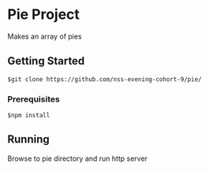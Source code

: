 <!-- # magical

# H1
## H3
### H3

##
Text is just typed into the document.

## Lists
### Ordered
1. Item 1  
1. Item 2  
1. Item 3  

#### Unordered
- Item 1
- Item 2
- Item 3
- Item 4
  - Sub-item 1
  - Sub-item 2

## Links
[Google](https://www.google.com)  
[Link with title](https://www.google.com "Google's Homepage")

## Images
Inline-style:  
![ImageName](www.google.com/image.jpg)

## Reference-style:
![ImageName][]

## Syntax highlighting
```javascript
let text = "javascript"
alert(text)
```

## Checkboxes
- [ ] Item 1
- [ ] Item 2
- [ ] Item 3

Example: -->

# Pie Project
Makes an array of pies

## Getting Started
```
$git clone https://github.com/nss-evening-cohort-9/pie/
```
### Prerequisites
```
$npm install 
```

## Running
Browse to pie directory and run http server